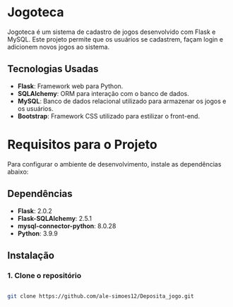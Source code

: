 # Jogoteca

Jogoteca é um sistema de cadastro de jogos desenvolvido com Flask e MySQL. Este projeto permite que os usuários se cadastrem, façam login e adicionem novos jogos ao sistema.

## Tecnologias Usadas

- **Flask**: Framework web para Python.
- **SQLAlchemy**: ORM para interação com o banco de dados.
- **MySQL**: Banco de dados relacional utilizado para armazenar os jogos e os usuários.
- **Bootstrap**: Framework CSS utilizado para estilizar o front-end.

# Requisitos para o Projeto

Para configurar o ambiente de desenvolvimento, instale as dependências abaixo:

## Dependências

- **Flask**: 2.0.2
- **Flask-SQLAlchemy**: 2.5.1
- **mysql-connector-python**: 8.0.28
- **Python**: 3.9.9


## Instalação

### 1. Clone o repositório
```bash 

git clone https://github.com/ale-simoes12/Deposita_jogo.git








